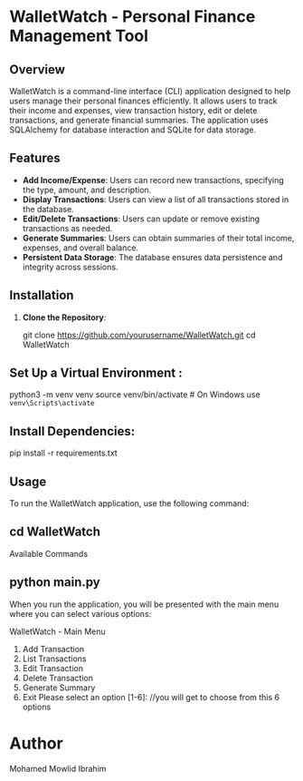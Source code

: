 # WalletWatch - Personal Finance Management Tool

## Overview

WalletWatch is a command-line interface (CLI) application designed to help users manage their personal finances efficiently. It allows users to track their income and expenses, view transaction history, edit or delete transactions, and generate financial summaries. The application uses SQLAlchemy for database interaction and SQLite for data storage.

## Features

- **Add Income/Expense**: Users can record new transactions, specifying the type, amount, and description.
- **Display Transactions**: Users can view a list of all transactions stored in the database.
- **Edit/Delete Transactions**: Users can update or remove existing transactions as needed.
- **Generate Summaries**: Users can obtain summaries of their total income, expenses, and overall balance.
- **Persistent Data Storage**: The database ensures data persistence and integrity across sessions.

## Installation

1. **Clone the Repository**:

   git clone https://github.com/yourusername/WalletWatch.git
   cd WalletWatch

## Set Up a Virtual Environment :

python3 -m venv venv
source venv/bin/activate # On Windows use `venv\Scripts\activate`

## Install Dependencies:

pip install -r requirements.txt

## Usage

To run the WalletWatch application, use the following command:

## cd WalletWatch

Available Commands

## python main.py

When you run the application, you will be presented with the main menu where you can select various options:

WalletWatch - Main Menu

1. Add Transaction
2. List Transactions
3. Edit Transaction
4. Delete Transaction
5. Generate Summary
6. Exit
   Please select an option [1-6]: //you will get to choose from this 6 options

# Author

Mohamed Mowlid Ibrahim
